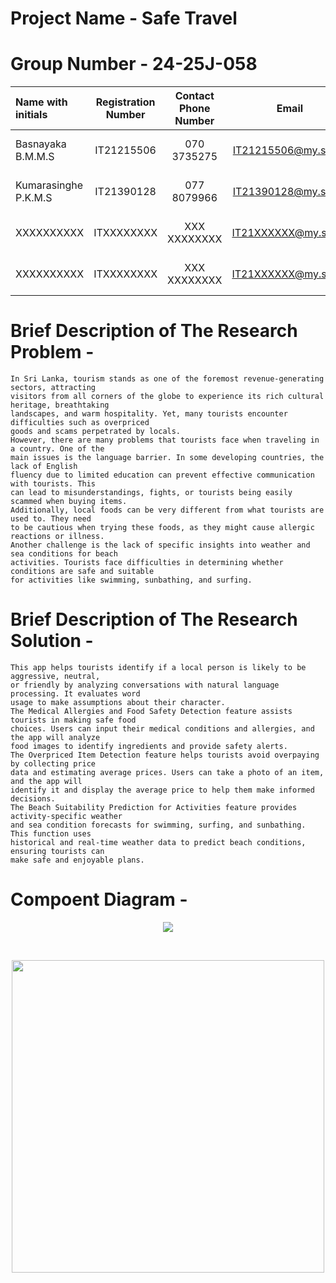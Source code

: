 

# Project Name - Safe Travel
# Group Number - 24-25J-058
| Name with initials | Registration Number | Contact Phone Number | Email                 | Badge         |
| :---               |     :---:           |          :---:       |         :---:         |       :---:   |
| Basnayaka B.M.M.S    | IT21215506          | 070 3735275          | IT21215506@my.sliit.lk| ![visitor badge](https://custom-icon-badges.demolab.com/badge/⭐-Leader-red)     |
| Kumarasinghe P.K.M.S | IT21390128          | 077 8079966          | IT21390128@my.sliit.lk| ![visitor badge](https://custom-icon-badges.demolab.com/badge/⭐-Member-green)   |
| XXXXXXXXXX           | ITXXXXXXXX          | XXX XXXXXXXX         | IT21XXXXXX@my.sliit.lk| ![visitor badge](https://custom-icon-badges.demolab.com/badge/⭐-Member-green)   |
| XXXXXXXXXX           | ITXXXXXXXX          | XXX XXXXXXXX         | IT21XXXXXX@my.sliit.lk| ![visitor badge](https://custom-icon-badges.demolab.com/badge/⭐-Member-green)   |                     


# Brief Description of  The Research Problem -
```
In Sri Lanka, tourism stands as one of the foremost revenue-generating sectors, attracting
visitors from all corners of the globe to experience its rich cultural heritage, breathtaking
landscapes, and warm hospitality. Yet, many tourists encounter difficulties such as overpriced
goods and scams perpetrated by locals.
However, there are many problems that tourists face when traveling in a country. One of the
main issues is the language barrier. In some developing countries, the lack of English
fluency due to limited education can prevent effective communication with tourists. This
can lead to misunderstandings, fights, or tourists being easily scammed when buying items.
Additionally, local foods can be very different from what tourists are used to. They need
to be cautious when trying these foods, as they might cause allergic reactions or illness.
Another challenge is the lack of specific insights into weather and sea conditions for beach
activities. Tourists face difficulties in determining whether conditions are safe and suitable
for activities like swimming, sunbathing, and surfing.
```

# Brief Description of  The Research Solution -
```
This app helps tourists identify if a local person is likely to be aggressive, neutral,
or friendly by analyzing conversations with natural language processing. It evaluates word
usage to make assumptions about their character.
The Medical Allergies and Food Safety Detection feature assists tourists in making safe food
choices. Users can input their medical conditions and allergies, and the app will analyze
food images to identify ingredients and provide safety alerts.
The Overpriced Item Detection feature helps tourists avoid overpaying by collecting price
data and estimating average prices. Users can take a photo of an item, and the app will
identify it and display the average price to help them make informed decisions.
The Beach Suitability Prediction for Activities feature provides activity-specific weather
and sea condition forecasts for swimming, surfing, and sunbathing. This function uses
historical and real-time weather data to predict beach conditions, ensuring tourists can
make safe and enjoyable plans.

```

# Compoent Diagram - 

<p align="center">
   <img src ="https://github.com/user-attachments/assets/e7a9bb66-f0cd-4238-a810-6d4b75f8b090">

</p>

<br>
 <p align="center">
<img src="https://user-images.githubusercontent.com/74038190/212749447-bfb7e725-6987-49d9-ae85-2015e3e7cc41.gif" width="500">
<p align="center">
